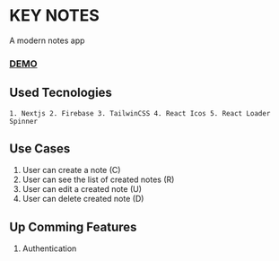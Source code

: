# KEY NOTES

A modern notes app

### [DEMO](https://keynotes.vercel.app) 

## Used Tecnologies
`1. Nextjs
2. Firebase
3. TailwinCSS
4. React Icos
5. React Loader Spinner`

## Use Cases 
1. User can create a note                   (C)
2. User can see the list of created notes   (R)
3. User can edit a created note             (U)
4. User can delete created note             (D)

## Up Comming Features
1. Authentication
